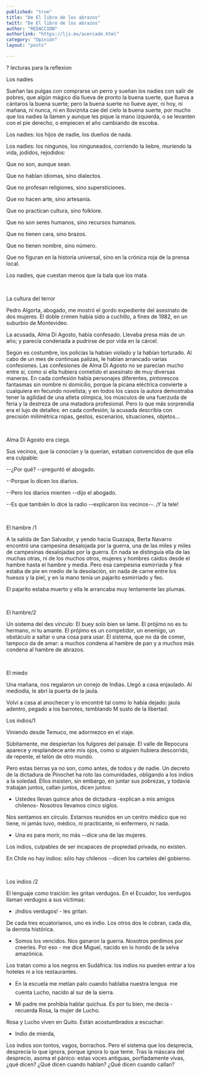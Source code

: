 ```yaml
---
published: "true"
title: "De El libro de los abrazos"
twitt: "De El libro de los abrazos"
author: "REDACCION"
authorlink: "https://ljz.mx/acercade.html"
category: "Opinión"
layout: "posts"

---
```



  ? lecturas para la reflexion



  Los nadies



  Sueñan las pulgas con comprarse un perro y sueñan los nadies con salir de pobres, que algún mágico día llueva de pronto la buena suerte, que llueva a cántaros la buena suerte; pero la buena suerte no llueve ayer, ni hoy, ni mañana, ni nunca, ni en lloviznita cae del cielo la buena suerte, por mucho que los nadies la llamen y aunque les pique la mano izquierda, o se levanten con el pie derecho, o empiecen el año cambiando de escoba.



  Los nadies: los hijos de nadie, los dueños de nada.



  Los nadies: los ningunos, los ninguneados, corriendo la liebre, muriendo la vida, jodidos, rejodidos:



  Que no son, aunque sean.



  Que no hablan idiomas, sino dialectos.



  Que no profesan religiones, sino supersticiones.



  Que no hacen arte, sino artesanía.



  Que no practican cultura, sino folklore.



  Que no son seres humanos, sino recursos humanos.



  Que no tienen cara, sino brazos.



  Que no tienen nombre, sino número.



  Que no figuran en la historia universal, sino en la crónica roja de la prensa local.



  Los nadies, que cuestan menos que la bala que los mata.



   



  La cultura del terror



  Pedro Algorta, abogado, me mostró el gordo expediente del asesinato de dos mujeres. El doble crimen había sido a cuchillo, a fines de 1982, en un suburbio de Montevideo.



  La acusada, Alma Di Agosto, había confesado. Llevaba presa más de un año; y parecía condenada a pudrirse de por vida en la cárcel.



  Según es costumbre, los policías la habían violado y la habían torturado. Al cabo de un mes de continuas palizas, le habían arrancado varias confesiones. Las confesiones de Alma Di Agosto no se parecían mucho entre sí, como si ella hubiera cometido el asesinato de muy diversas maneras. En cada confesión había personajes diferentes, pintorescos fantasmas sin nombre ni domicilio, porque la picana eléctrica convierte a cualquiera en fecundo novelista; y en todos los casos la autora demostraba tener la agilidad de una atleta olímpica, los músculos de una fuerzuda de feria y la destreza de una matadora profesional. Pero lo que más sorprendía era el lujo de detalles: en cada confesión, la acusada describía con precisión milimétrica ropas, gestos, escenarios, situaciones, objetos...



   



  Alma Di Agosto era ciega.



  Sus vecinos, que la conocían y la querían, estaban convencidos de que ella era culpable:



  --¿Por qué? --preguntó el abogado.



  --Porque lo dicen los diarios.



  --Pero los diarios mienten --dijo el abogado.



  --Es que también lo dice la radio --explicaron los vecinos--. ¡Y la tele!



   



  El hambre /1



  A la salida de San Salvador, y yendo hacia Guazapa, Berta Navarro encontró una campesina desalojada por la guerra, una de las miles y miles de campesinas desalojadas por la guerra. En nada se distinguía ella de las muchas otras, ni de los muchos otros, mujeres y hombres caídos desde el hambre hasta el hambre y media. Pero esa campesina esmirriada y fea estaba de pie en medio de la desolación, sin nada de carne entre los huesos y la piel, y en la mano tenía un pajarito esmirriado y feo.



  El pajarito estaba muerto y ella le arrancaba muy lentamente las plumas.



   



  El hambre/2



  Un sistema del des vínculo: El buey solo bien se lame. El prójimo no es tu hermano, ni tu amante. El prójimo es un competidor, un enemigo, un obstáculo a saltar o una cosa para usar. El sistema, que no da de comer, tampoco da de amar: a muchos condena al hambre de pan y a muchos más condena al hambre de abrazos.



   



  El miedo



  Una mañana, nos regalaron un conejo de Indias. Llegó a casa enjaulado. Al mediodía, le abrí la puerta de la jaula.



  Volví a casa al anochecer y lo encontré tal como lo había dejado: jaula adentro, pegado a los barrotes, temblando M susto de la libertad.



  Los indios/1



  Viniendo desde Temuco, me adormezco en el viaje.



  Súbitamente, me despiertan los fulgores del paisaje. El valle de Repocura aparece y resplandece ante mis ojos, como si alguien hubiera descorrido, de repente, el telón de otro mundo.



  Pero estas tierras ya no son, como antes, de todos y de nadie. Un decreto de la dictadura de Pinochet ha roto las comunidades, obligando a los indios a la soledad. Ellos insisten, sin embargo, en juntar sus pobrezas, y todavía trabajan juntos, callan juntos, dicen juntos:



  - Ustedes llevan quince años de dictadura -explican a mis amigos chilenos- Nosotros llevamos cinco siglos.



  Nos sentamos en círculo. Estarnos reunidos en un centro médico que no tiene, ni jamás tuvo, médico, ni practicante, ni enfermero, ni nada.



  - Una es para morir, no más --dice una de las mujeres.



  Los indios, culpables de ser incapaces de propiedad privada, no existen.



  En Chile no hay indios: sólo hay chilenos --dicen los carteles del gobierno.



   



  Los indios /2



  El lenguaje como traición: les gritan verdugos. En el Ecuador, los verdugos llaman verdugos a sus víctimas:



  - ¡Indios verdugos! - les gritan.



  De cada tres ecuatorianos, uno es indio. Los otros dos le cobran, cada día, la derrota histórica.



  - Somos los vencidos. Nos ganaron la guerra. Nosotros perdimos por creerles. Por eso - me dice Miguel, nacido en lo hondo de la selva amazónica.



  Los tratan como a los negros en Sudáfrica: los indios no pueden entrar a los hoteles ni a los restaurantes.



  - En la escuela me metían palo cuando hablaba nuestra lengua  me cuenta Lucho, nacido al sur de la sierra.



  - Mi padre me prohibía hablar quichua. Es por tu bien, me decía - recuerda Rosa, la mujer de Lucho.



  Rosa y Lucho viven en Quito. Están acostumbrados a escuchar:



  - Indio de mierda,



  Los indios son tontos, vagos, borrachos. Pero el sistema que los desprecia, desprecia lo que ignora, porque ignora lo que teme. Tras la máscara del desprecio, asoma el pánico: estas voces antiguas, porfiadamente vivas, ¿qué dicen? ¿Qué dicen cuando hablan? ¿Qué dicen cuando callan?

